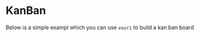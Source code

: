 # KanBan

Below is a simple exampl which you can use `vuuri` to build a kan ban board

<KanBanDemo />